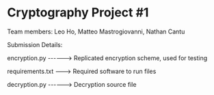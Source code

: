# Cryptography Project #1

Team members: Leo Ho, Matteo Mastrogiovanni, Nathan Cantu

Submission Details: 

encryption.py ------> Replicated encryption scheme, used for testing

requirements.txt ---> Required software to run files 

decryption.py ------> Decryption source file
